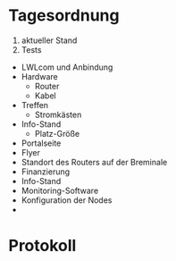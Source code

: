 # Tagesordnung
1. aktueller Stand
  1. Tests
  * LWLcom und Anbindung
  * Hardware
     * Router
     * Kabel
  * Treffen
     * Stromkästen
  * Info-Stand
     * Platz-Größe
  * Portalseite
  * Flyer
* Standort des Routers auf der Breminale
* Finanzierung
* Info-Stand
* Monitoring-Software
* Konfiguration der Nodes
* 

# Protokoll
